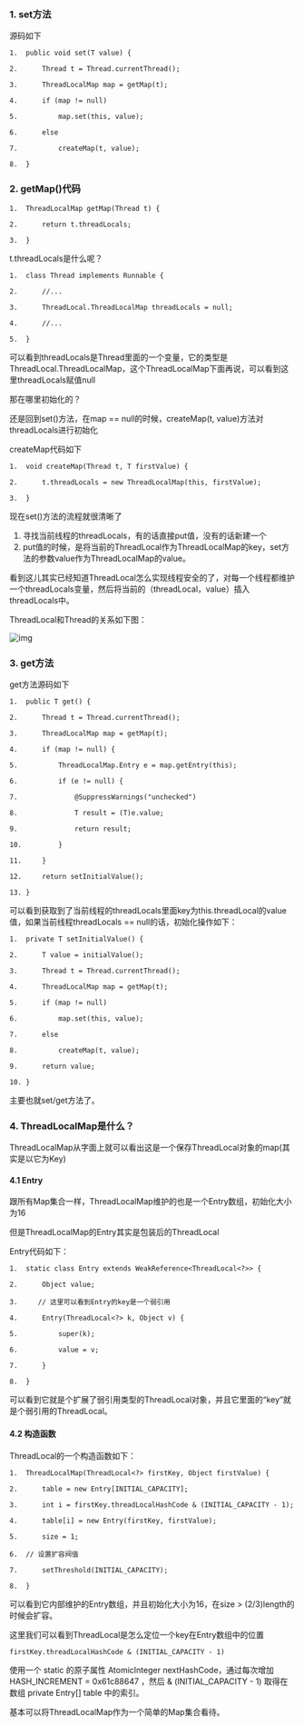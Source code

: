 ### 1. set方法

源码如下

```
1.  public void set(T value) {  

2.      Thread t = Thread.currentThread();  

3.      ThreadLocalMap map = getMap(t);  

4.      if (map != null)  

5.          map.set(this, value);  

6.      else  

7.          createMap(t, value);  

8.  }  
```



### 2. getMap()代码

```
1.  ThreadLocalMap getMap(Thread t) {  

2.      return t.threadLocals;  

3.  }  
```



t.threadLocals是什么呢？

```
1.  class Thread implements Runnable {  

2.      //...  

3.      ThreadLocal.ThreadLocalMap threadLocals = null;  

4.      //...  

5.  }  
```

可以看到threadLocals是Thread里面的一个变量，它的类型是ThreadLocal.ThreadLocalMap，这个ThreadLocalMap下面再说，可以看到这里threadLocals赋值null

那在哪里初始化的？



还是回到set()方法，在map == null的时候，createMap(t, value)方法对threadLocals进行初始化

createMap代码如下

```
1.  void createMap(Thread t, T firstValue) {  

2.      t.threadLocals = new ThreadLocalMap(this, firstValue);  

3.  }  
```



现在set()方法的流程就很清晰了

1. 寻找当前线程的threadLocals，有的话直接put值，没有的话新建一个
2. put值的时候，是将当前的ThreadLocal作为ThreadLocalMap的key，set方法的参数value作为ThreadLocalMap的value。



看到这儿其实已经知道ThreadLocal怎么实现线程安全的了，对每一个线程都维护一个threadLocals变量，然后将当前的（threadLocal，value）插入threadLocals中。



ThreadLocal和Thread的关系如下图：

![img](http://pcc.huitogo.club/b66dd36bddad099dd26ba8f933c31306)



### 3. get方法

get方法源码如下

```
1.  public T get() {  

2.      Thread t = Thread.currentThread();  

3.      ThreadLocalMap map = getMap(t);  

4.      if (map != null) {  

5.          ThreadLocalMap.Entry e = map.getEntry(this);  

6.          if (e != null) {  

7.              @SuppressWarnings("unchecked")  

8.              T result = (T)e.value;  

9.              return result;  

10.         }  

11.     }  

12.     return setInitialValue();  

13. }  
```



可以看到获取到了当前线程的threadLocals里面key为this.threadLocal的value值，如果当前线程threadLocals == null的话，初始化操作如下：

```
1.  private T setInitialValue() {  

2.      T value = initialValue();  

3.      Thread t = Thread.currentThread();  

4.      ThreadLocalMap map = getMap(t);  

5.      if (map != null)  

6.          map.set(this, value);  

7.      else  

8.          createMap(t, value);  

9.      return value;  

10. }  
```

主要也就set/get方法了。



### 4. ThreadLocalMap是什么？

ThreadLocalMap从字面上就可以看出这是一个保存ThreadLocal对象的map(其实是以它为Key)

#### 4.1 Entry

跟所有Map集合一样，ThreadLocalMap维护的也是一个Entry数组，初始化大小为16

但是ThreadLocalMap的Entry其实是包装后的ThreadLocal



Entry代码如下：

```
1.  static class Entry extends WeakReference<ThreadLocal<?>> {  

2.      Object value;  

3.     // 这里可以看到Entry的key是一个弱引用

4.      Entry(ThreadLocal<?> k, Object v) {  

5.          super(k);  

6.          value = v;  

7.      }  

8.  }  
```

可以看到它就是个扩展了弱引用类型的ThreadLocal对象，并且它里面的“key”就是个弱引用的ThreadLocal。



#### 4.2 构造函数

ThreadLocal的一个构造函数如下：

```
1.  ThreadLocalMap(ThreadLocal<?> firstKey, Object firstValue) {  

2.      table = new Entry[INITIAL_CAPACITY];  

3.      int i = firstKey.threadLocalHashCode & (INITIAL_CAPACITY - 1);

4.      table[i] = new Entry(firstKey, firstValue);  

5.      size = 1; 

6.  // 设置扩容阀值 

7.      setThreshold(INITIAL_CAPACITY);  

8.  }  
```

可以看到它内部维护的Entry数组，并且初始化大小为16，在size > (2/3)length的时候会扩容。



这里我们可以看到ThreadLocal是怎么定位一个key在Entry数组中的位置

```
firstKey.threadLocalHashCode & (INITIAL_CAPACITY - 1) 
```

使用一个 static 的原子属性 AtomicInteger nextHashCode，通过每次增加 HASH_INCREMENT = 0x61c88647 ，然后 & (INITIAL_CAPACITY - 1) 取得在数组 private Entry[] table 中的索引。

基本可以将ThreadLocalMap作为一个简单的Map集合看待。